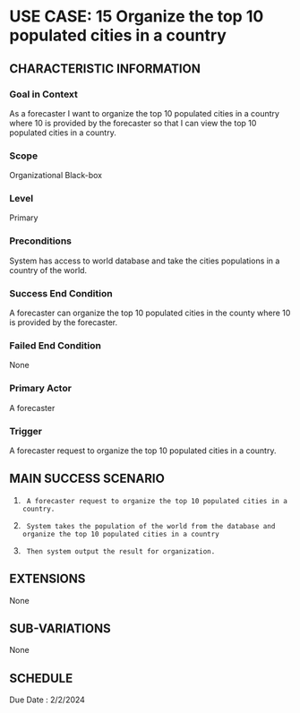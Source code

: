 # USE CASE: 15 Organize the top 10 populated cities in a country
## CHARACTERISTIC INFORMATION

### Goal in Context
As a forecaster I want to organize the top 10 populated cities in a country where 10 is provided by the forecaster so that I can view the top 10 populated cities in a country.

### Scope
Organizational Black-box

### Level

Primary

### Preconditions

System has access to world database and take the cities populations in a country of the world.

### Success End Condition

A forecaster can organize the top 10 populated cities in the county where 10 is provided by the forecaster.

### Failed End Condition

None

### Primary Actor

A forecaster

### Trigger

A forecaster request to organize the top 10 populated cities in a country.

## MAIN SUCCESS SCENARIO

1.      A forecaster request to organize the top 10 populated cities in a country. 
2.      System takes the population of the world from the database and organize the top 10 populated cities in a country
3.      Then system output the result for organization.

## EXTENSIONS

None

## SUB-VARIATIONS

None

## SCHEDULE

Due Date : 2/2/2024

